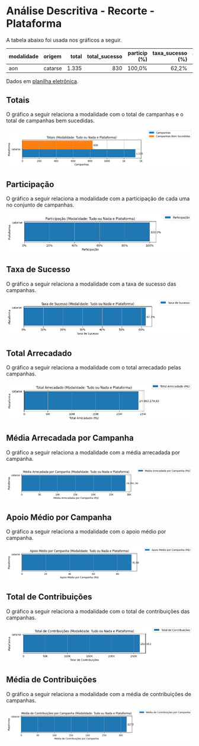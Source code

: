 # Análise Descritiva - Recorte - Plataforma

A tabela abaixo foi usada nos gráficos a seguir.

| modalidade   | origem   |   total |   total_sucesso |   particip (%) |   taxa_sucesso (%) |   arrecadado_sucesso (R$) |   arrecadado_avg (R$) |   arrecadado_std (R$) |   arrecadado_min (R$) |   arrecadado_max (R$) |   apoio_medio (R$) |   apoio_std (R$) |   apoio_min (R$) |   apoio_max (R$) |   contribuicoes |   contribuicoes_med |   contribuicoes_std |   contribuicoes_min |   contribuicoes_max |
|:-------------|:---------|--------:|----------------:|---------------:|-------------------:|--------------------------:|----------------------:|----------------------:|----------------------:|----------------------:|-------------------:|-----------------:|-----------------:|-----------------:|----------------:|--------------------:|--------------------:|--------------------:|--------------------:|
| aon          | catarse  |   1.335 |             830 |         100,0% |              62,2% |             24.063.279,83 |             28.991,90 |             44.961,94 |                 41,82 |            679.297,66 |              91,86 |            49,09 |            13,94 |           792,04 |         263.553 |               317,5 |               423,0 |                 1,0 |             6.494,0 |

Dados em [planilha eletrônica](./dados/aon-plataforma.xlsx).


## Totais

O gráfico a seguir relaciona a modalidade com o total de campanhas e o total de campanhas bem sucedidas.

![Totais por Modalidade](./img/aon-plataforma-totais.png)


## Participação

O gráfico a seguir relaciona a modalidade com a participação de cada uma no conjunto de campanhas.

![Participação das Modalidades](./img/aon-plataforma-participacao.png)


## Taxa de Sucesso

O gráfico a seguir relaciona a modalidade com a taxa de sucesso das campanhas.

![Taxa de Sucesso das Modalidades](./img/aon-plataforma-taxa-sucesso.png)


## Total Arrecadado

O gráfico a seguir relaciona a modalidade com o total arrecadado pelas campanhas.

![Total Arrecadado por Modalidades](./img/aon-plataforma-total-arrecadado.png)


## Média Arrecadada por Campanha

O gráfico a seguir relaciona a modalidade com a média arrecadada por campanha.

![Média Arrecadada por Campanha por Modalidades](./img/aon-plataforma-media-arrecadada.png)


## Apoio Médio por Campanha

O gráfico a seguir relaciona a modalidade com o apoio médio por campanha.

![Apoio Médio por Campanha por Modalidades](./img/aon-plataforma-apoio-medio.png)


## Total de Contribuições

O gráfico a seguir relaciona a modalidade com o total de contribuições das campanhas.

![Total de Contribuições por Modalidades](./img/aon-plataforma-total-contribuicoes.png)


## Média de Contribuições

O gráfico a seguir relaciona a modalidade com a média de contribuições de campanhas.

![Média de Contribuições por Campanha por Modalidades](./img/aon-plataforma-media-contribuicoes.png)




